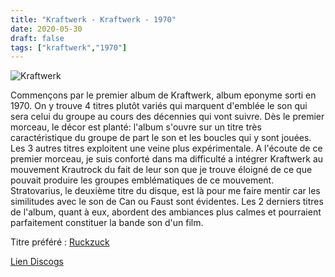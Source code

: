 ```yaml
---
title: "Kraftwerk - Kraftwerk - 1970"
date: 2020-05-30
draft: false
tags: ["kraftwerk","1970"]
---
```

![Kraftwerk](https://img.discogs.com/pU2sYR4XNq-5c_PDtsqjP_7PgdM=/fit-in/500x500/filters:strip_icc():format(jpeg):mode_rgb():quality(90)/discogs-images/R-125204-1221179767.jpeg.jpg)

Commençons par le premier album de Kraftwerk, album eponyme sorti en 1970. On y trouve 4 titres plutôt variés qui marquent d'emblée le son qui sera celui du groupe au cours des décennies qui vont suivre. Dès le premier morceau, le décor est planté: l'album s'ouvre sur un titre très caractéristique du groupe de part le son et les boucles qui y sont jouées. Les 3 autres titres exploitent une veine plus expérimentale. A l'écoute de ce premier morceau, je suis conforté dans ma difficulté a intégrer Kraftwerk au mouvement Krautrock du fait de leur son que je trouve éloigné de ce que pouvait produire les groupes emblématiques de ce mouvement. Stratovarius, le deuxième titre du disque, est là pour me faire mentir car les similitudes avec le son de Can ou Faust sont évidentes. Les 2 derniers titres de l'album, quant à eux, abordent des ambiances plus calmes et pourraient parfaitement constituer la bande son d'un film.

Titre préféré : [Ruckzuck](https://www.youtube.com/watch?v=XIu2Fr2nIhI)

[Lien Discogs](https://www.discogs.com/Kraftwerk-Kraftwerk/master/2745)
